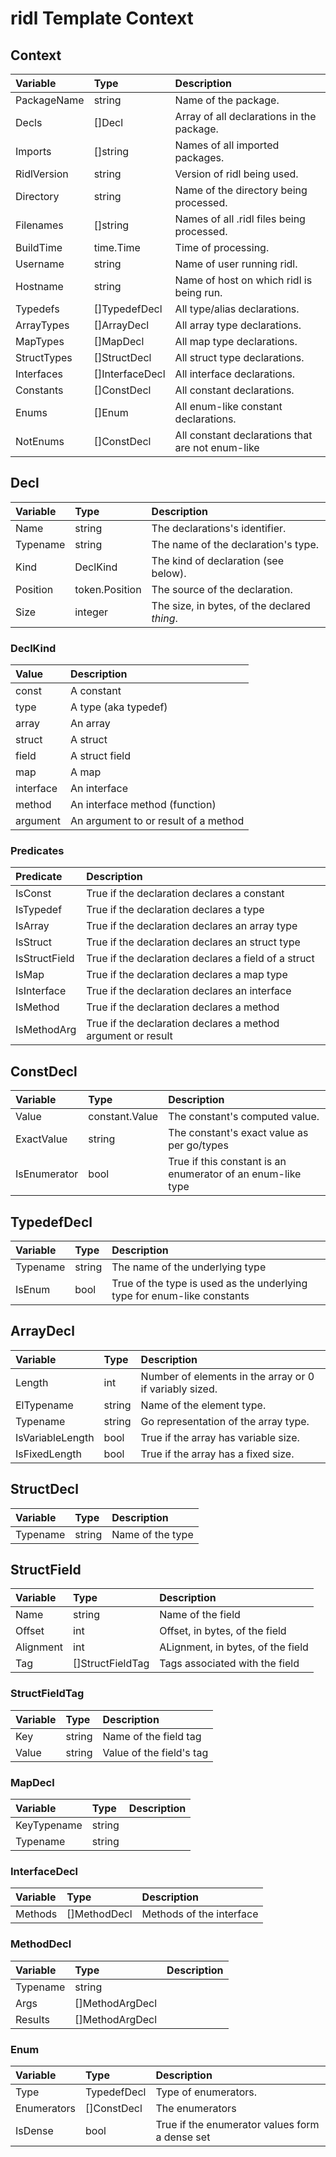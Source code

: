 # ridl Template Context

## Context

| Variable    | Type            | Description                                      |
|:------------|:----------------|:-------------------------------------------------|
| PackageName | string          | Name of the package.                             |
| Decls       | []Decl          | Array of all declarations in the package.        |
| Imports     | []string        | Names of all imported packages.                  |
| RidlVersion | string          | Version of ridl being used.                      |
| Directory   | string          | Name of the directory being processed.           |
| Filenames   | []string        | Names of all .ridl files being processed.        |
| BuildTime   | time.Time       | Time of processing.                              |
| Username    | string          | Name of user running ridl.                       |
| Hostname    | string          | Name of host on which ridl is being run.         |
| Typedefs    | []TypedefDecl   | All type/alias declarations.                     |
| ArrayTypes  | []ArrayDecl     | All array type declarations.                     |
| MapTypes    | []MapDecl       | All map type declarations.                       |
| StructTypes | []StructDecl    | All struct type declarations.                    |
| Interfaces  | []InterfaceDecl | All interface declarations.                      |
| Constants   | []ConstDecl     | All constant declarations.                       |
| Enums       | []Enum          | All enum-like constant declarations.             |
| NotEnums    | []ConstDecl     | All constant declarations that are not enum-like |

## Decl

| Variable | Type           | Description                                  |
|:---------|:---------------|:---------------------------------------------|
| Name     | string         | The declarations's identifier.               |
| Typename | string         | The name of the declaration's type.          |
| Kind     | DeclKind       | The kind of declaration (see below).         |
| Position | token.Position | The source of the declaration.               |
| Size     | integer        | The size, in bytes, of the declared _thing_. |

### DeclKind

| Value     | Description                          |
|:----------|:-------------------------------------|
| const     | A constant                           |
| type      | A type (aka typedef)                 |
| array     | An array                             |
| struct    | A struct                             |
| field     | A struct field                       |
| map       | A map                                |
| interface | An interface                         |
| method    | An interface method (function)       |
| argument  | An argument to or result of a method |

### Predicates

| Predicate     | Description                                                  |
|:--------------|:-------------------------------------------------------------|
| IsConst       | True if the declaration declares a constant                  |
| IsTypedef     | True if the declaration declares a type                      |
| IsArray       | True if the declaration declares an array type               |
| IsStruct      | True if the declaration declares an struct type              |
| IsStructField | True if the declaration declares a field of a struct         |
| IsMap         | True if the declaration declares a map type                  |
| IsInterface   | True if the declaration declares an interface                |
| IsMethod      | True if the declaration declares a method                    |
| IsMethodArg   | True if the declaration declares a method argument or result |


## ConstDecl

| Variable     | Type           | Description                                                 |
|:-------------|:---------------|:------------------------------------------------------------|
| Value        | constant.Value | The constant's computed value.                              |
| ExactValue   | string         | The constant's exact value as per go/types                  |
| IsEnumerator | bool           | True if this constant is an enumerator of an enum-like type |

## TypedefDecl

| Variable | Type   | Description                                                             |
|:---------|:-------|:------------------------------------------------------------------------|
| Typename | string | The name of the underlying type                                         |
| IsEnum   | bool   | True of the type is used as the underlying type for enum-like constants |


## ArrayDecl

| Variable         | Type   | Description                                             |
|:-----------------|:-------|:--------------------------------------------------------|
| Length           | int    | Number of elements in the array or 0 if variably sized. |
| ElTypename       | string | Name of the element type.                               |
| Typename         | string | Go representation of the array type.                    |
| IsVariableLength | bool   | True if the array has variable size.                    |
| IsFixedLength    | bool   | True if the array has a fixed size.                     |

## StructDecl

| Variable         | Type   | Description                                             |
|:-----------------|:-------|:--------------------------------------------------------|
| Typename | string | Name of the type |

## StructField

| Variable  | Type             | Description                       |
|:----------|:-----------------|:----------------------------------|
| Name      | string           | Name of the field                 |
| Offset    | int              | Offset, in bytes, of the field    |
| Alignment | int              | ALignment, in bytes, of the field |
| Tag       | []StructFieldTag | Tags associated with the field    |

### StructFieldTag

| Variable | Type   | Description              |
|:---------|:-------|:-------------------------|
| Key      | string | Name of the field tag    |
| Value    | string | Value of the field's tag |

### MapDecl

| Variable | Type   | Description              |
|:---------|:-------|:-------------------------|
| KeyTypename | string ||
| Typename | string ||

### InterfaceDecl

| Variable | Type         | Description              |
|:---------|:-------------|:-------------------------|
| Methods  | []MethodDecl | Methods of the interface |

### MethodDecl

| Variable | Type            | Description |
|:---------|:----------------|:------------|
| Typename | string          |             |
| Args     | []MethodArgDecl |             |
| Results  | []MethodArgDecl |             |


### Enum

| Variable    | Type        | Description                                    |
|:------------|:------------|:-----------------------------------------------|
| Type        | TypedefDecl | Type of enumerators.                           |
| Enumerators | []ConstDecl | The enumerators                                |
| IsDense     | bool        | True if the enumerator values form a dense set |
